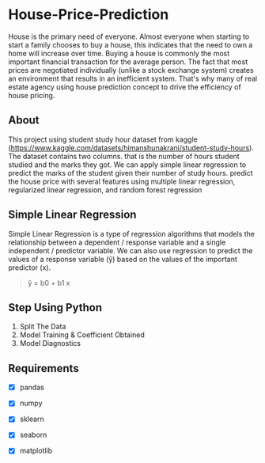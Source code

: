 # House-Price-Prediction
House is the primary need of everyone. Almost everyone when starting to start a family chooses to buy a house, this indicates that the need to own a home will increase over time. Buying a house is commonly the most important financial transaction for the average person. The fact that most prices are negotiated individually (unlike a stock exchange system) creates an environment that results in an inefficient system. That's why many of real estate agency using house prediction concept to drive the efficiency of house pricing.

## About
This project using student study hour dataset from kaggle (https://www.kaggle.com/datasets/himanshunakrani/student-study-hours). The dataset contains two columns. that is the number of hours student studied and the marks they got. We can apply simple linear regression to predict the marks of the student given their number of study hours. predict the house price with several features using multiple linear regression, regularized linear regression, and random forest regression


## Simple Linear Regression
Simple Linear Regression is a type of regression algorithms that models the relationship between a dependent / response variable  and a single independent / predictor variable. We can also use regression to predict the values of a response variable (ŷ) based on the values of the important predictor (x). 
>ŷ = b0 + b1 x


## Step Using Python
1. Split The Data
2. Model Training & Coefficient Obtained
3. Model Diagnostics


## Requirements
- [x] pandas
- [x] numpy
- [x] sklearn
- [x] seaborn
- [x] matplotlib




